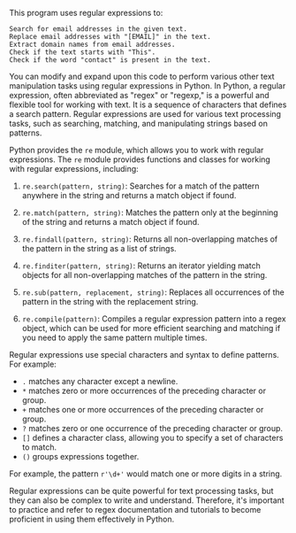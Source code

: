This program uses regular expressions to:

    Search for email addresses in the given text.
    Replace email addresses with "[EMAIL]" in the text.
    Extract domain names from email addresses.
    Check if the text starts with "This".
    Check if the word "contact" is present in the text.

You can modify and expand upon this code to perform various other text manipulation tasks using regular expressions in Python.
In Python, a regular expression, often abbreviated as "regex" or "regexp," is a powerful and flexible tool for working with text. It is a sequence of characters that defines a search pattern. Regular expressions are used for various text processing tasks, such as searching, matching, and manipulating strings based on patterns.

Python provides the `re` module, which allows you to work with regular expressions. The `re` module provides functions and classes for working with regular expressions, including:

1. `re.search(pattern, string)`: Searches for a match of the pattern anywhere in the string and returns a match object if found.

2. `re.match(pattern, string)`: Matches the pattern only at the beginning of the string and returns a match object if found.

3. `re.findall(pattern, string)`: Returns all non-overlapping matches of the pattern in the string as a list of strings.

4. `re.finditer(pattern, string)`: Returns an iterator yielding match objects for all non-overlapping matches of the pattern in the string.

5. `re.sub(pattern, replacement, string)`: Replaces all occurrences of the pattern in the string with the replacement string.

6. `re.compile(pattern)`: Compiles a regular expression pattern into a regex object, which can be used for more efficient searching and matching if you need to apply the same pattern multiple times.

Regular expressions use special characters and syntax to define patterns. For example:

- `.` matches any character except a newline.
- `*` matches zero or more occurrences of the preceding character or group.
- `+` matches one or more occurrences of the preceding character or group.
- `?` matches zero or one occurrence of the preceding character or group.
- `[]` defines a character class, allowing you to specify a set of characters to match.
- `()` groups expressions together.

For example, the pattern `r'\d+'` would match one or more digits in a string.

Regular expressions can be quite powerful for text processing tasks, but they can also be complex to write and understand. Therefore, it's important to practice and refer to regex documentation and tutorials to become proficient in using them effectively in Python.

